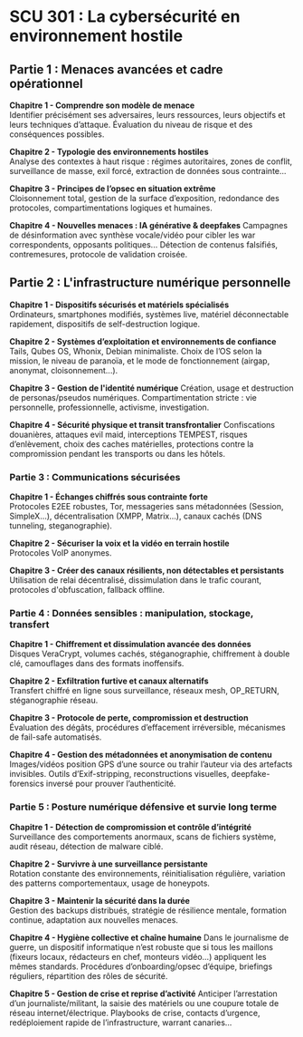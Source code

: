 

# SCU 301 : La cybersécurité en environnement hostile


## Partie 1 : Menaces avancées et cadre opérationnel

**Chapitre 1 - Comprendre son modèle de menace**  
Identifier précisément ses adversaires, leurs ressources, leurs objectifs et leurs techniques d’attaque. Évaluation du niveau de risque et des conséquences possibles.

**Chapitre 2 - Typologie des environnements hostiles**  
Analyse des contextes à haut risque : régimes autoritaires, zones de conflit, surveillance de masse, exil forcé, extraction de données sous contrainte...

**Chapitre 3 - Principes de l’opsec en situation extrême**  
Cloisonnement total, gestion de la surface d’exposition, redondance des protocoles, compartimentations logiques et humaines.

**Chapitre 4 - Nouvelles menaces : IA générative & deepfakes**
Campagnes de désinformation avec synthèse vocale/vidéo pour cibler les war correspondents, opposants politiques... Détection de contenus falsifiés, contremesures, protocole de validation croisée.

## Partie 2 : L'infrastructure numérique personnelle

**Chapitre 1 - Dispositifs sécurisés et matériels spécialisés**  
Ordinateurs, smartphones modifiés, systèmes live, matériel déconnectable rapidement, dispositifs de self-destruction logique.

**Chapitre 2 - Systèmes d’exploitation et environnements de confiance**  
Tails, Qubes OS, Whonix, Debian minimaliste. Choix de l’OS selon la mission, le niveau de paranoïa, et le mode de fonctionnement (airgap, anonymat, cloisonnement...).

**Chapitre 3 - Gestion de l'identité numérique**
Création, usage et destruction de personas/pseudos numériques. Compartimentation stricte : vie personnelle, professionnelle, activisme, investigation.

**Chapitre 4 - Sécurité physique et transit transfrontalier**
Confiscations douanières, attaques evil maid, interceptions TEMPEST, risques d’enlèvement, choix des caches matérielles, protections contre la compromission pendant les transports ou dans les hôtels.

### Partie 3 : Communications sécurisées

**Chapitre 1 - Échanges chiffrés sous contrainte forte**  
Protocoles E2EE robustes, Tor, messageries sans métadonnées (Session, SimpleX...), décentralisation (XMPP, Matrix...), canaux cachés (DNS tunneling, steganographie).

**Chapitre 2 - Sécuriser la voix et la vidéo en terrain hostile**  
Protocoles VoIP anonymes.

**Chapitre 3 - Créer des canaux résilients, non détectables et persistants**  
Utilisation de relai décentralisé, dissimulation dans le trafic courant, protocoles d'obfuscation, fallback offline.


### Partie 4 : Données sensibles : manipulation, stockage, transfert

**Chapitre 1 - Chiffrement et dissimulation avancée des données**  
Disques VeraCrypt, volumes cachés, stéganographie, chiffrement à double clé, camouflages dans des formats inoffensifs.

**Chapitre 2 - Exfiltration furtive et canaux alternatifs**  
Transfert chiffré en ligne sous surveillance, réseaux mesh, OP_RETURN, stéganographie réseau.

**Chapitre 3 - Protocole de perte, compromission et destruction**  
Évaluation des dégâts, procédures d’effacement irréversible, mécanismes de fail-safe automatisés.

**Chapitre 4 - Gestion des métadonnées et anonymisation de contenu**
Images/vidéos position GPS d’une source ou trahir l’auteur via des artefacts invisibles. Outils d’Exif-stripping, reconstructions visuelles, deepfake-forensics inversé pour prouver l’authenticité.


### Partie 5 : Posture numérique défensive et survie long terme

**Chapitre 1 - Détection de compromission et contrôle d’intégrité**  
Surveillance des comportements anormaux, scans de fichiers système, audit réseau, détection de malware ciblé.

**Chapitre 2 - Survivre à une surveillance persistante**  
Rotation constante des environnements, réinitialisation régulière, variation des patterns comportementaux, usage de honeypots.

**Chapitre 3 - Maintenir la sécurité dans la durée**  
Gestion des backups distribués, stratégie de résilience mentale, formation continue, adaptation aux nouvelles menaces.

**Chapitre 4 - Hygiène collective et chaîne humaine**
Dans le journalisme de guerre, un dispositif informatique n’est robuste que si tous les maillons (fixeurs locaux, rédacteurs en chef, monteurs vidéo...) appliquent les mêmes standards. Procédures d’onboarding/opsec d’équipe, briefings réguliers, répartition des rôles de sécurité.

**Chapitre 5 - Gestion de crise et reprise d’activité**
Anticiper l’arrestation d’un journaliste/militant, la saisie des matériels ou une coupure totale de réseau internet/électrique. Playbooks de crise, contacts d’urgence, redéploiement rapide de l’infrastructure, warrant canaries...
